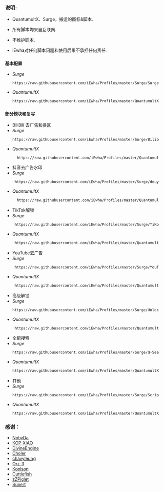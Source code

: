 ### 说明:
- QuantumultX、Surge，搬运的图标&脚本.

- 所有脚本均来自互联网.

- 不维护脚本.

- iEwha对任何脚本问题和使用后果不承担任何责任.

### `基本配置`
* _Surge_
    ``` bash
    https://raw.githubusercontent.com/iEwha/Profiles/master/Surge/Surge.conf
* _QuantumultX_	
    ``` bash
    https://raw.githubusercontent.com/iEwha/Profiles/master/QuantumultX/QX_iEwha.conf

### `部分模块和复写`
* BiliBili 去广告和换区
* *Surge*
    ``` bash
    https://raw.githubusercontent.com/iEwha/Profiles/master/Surge/Bilibili.sgmodule
* *QuantumultX*
  ``` bash
    https://raw.githubusercontent.com/iEwha/Profiles/master/QuantumultX/Rewrite/bilibili.conf
* 抖音去广告水印
* *Surge*
   ``` bash
    https://raw.githubusercontent.com/iEwha/Profiles/master/Surge/douyin.sgmodule
* *QuantumultX*
  ``` bash
    https://raw.githubusercontent.com/iEwha/Profiles/master/QuantumultX/Rewrite/douyin.conf
* TikTok解锁
* *Surge*
  ``` bash
   https://raw.githubusercontent.com/iEwha/Profiles/master/Surge/TiKok-JP.sgmodule
* *QuantumultX*
  ``` bash
   https://raw.githubusercontent.com/iEwha/Profiles/master/QuantumultX/Rewrite/TikTok-JP.conf
* YouTube去广告
* *Surge*
  ``` bash
   https://raw.githubusercontent.com/iEwha/Profiles/master/Surge/YouTubeAds.sgmodule
* *QuantumultX*
  ``` bash
   https://raw.githubusercontent.com/iEwha/Profiles/master/QuantumultX/Rewrite/YouTubeAds.conf
* 高级解锁
* *Surge*
   ``` bash
   https://raw.githubusercontent.com/iEwha/Profiles/master/Surge/Unlock.sgmodule
* *QuantumultX*
  ``` bash
   https://raw.githubusercontent.com/iEwha/Profiles/master/QuantumultX/Rewrite/UnlockApp.conf
* 全能搜索
* *Surge*
   ``` bash
   https://raw.githubusercontent.com/iEwha/Profiles/master/Surge/Q-Search.sgmodule
* *QuantumultX*
   ``` bash
  https://raw.githubusercontent.com/iEwha/Profiles/master/QuantumultX/Rewrite/Q-Search.conf
* 其他
* *Surge*
  ``` bash
  https://raw.githubusercontent.com/iEwha/Profiles/master/Surge/Script.sgmodule
* *QuantumultX*
  ``` bash
  https://raw.githubusercontent.com/iEwha/Profiles/master/QuantumultX/Rewrite/others.conf

### 感谢：
 * [NobyDa](https://github.com/NobyDa/Script/tree/master) 
 * [KOP-XIAO](https://github.com/KOP-XIAO/QuantumultX)
 * [DivineEngine](https://github.com/DivineEngine/Profiles/tree/master)
 * [Choler](https://github.com/Choler/Surge)
 * [chavyleung](https://github.com/chavyleung)
 * [Orz-3](https://github.com/Orz-3)
 * [Koolson](https://github.com/Koolson/Qure)
 * [Cuttlefish](https://github.com/ddgksf2013/Cuttlefish)
 * [zZPiglet](https://github.com/zZPiglet/Task/tree/master)
 * [Sunert](https://github.com/Sunert/Script/tree/master)
 

